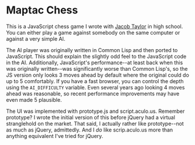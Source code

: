 # Maptac Chess

This is a JavaScript chess game I wrote with [Jacob Taylor](http://stanford.edu/~jacobt) in high school. You can either play a game against somebody on the same computer or against a very simple AI.

The AI player was originally written in Common Lisp and then ported to JavaScript. This should explain the slightly odd feel to the JavaScript code in the AI. Additionally, JavaScript's performance--at least back when this was originally written--was significantly worse than Common Lisp's, so the JS version only looks 3 moves ahead by default where the original could do up to 5 comfortably. If you have a fast browser, you can control the depth using the `AI_DIFFICULTY` variable. Even several years ago looking 4 moves ahead was reasonable, so recent performance improvements may have even made 5 plausible.

The UI was implemented with prototype.js and script.aculo.us. Remember prototype? I wrote the initial version of this before jQuery had a virtual stranglehold on the market. That said, I actually rather like prototype--not as much as jQuery, admittedly. And I *do* like scrip.aculo.us more than anything equivalent I've tried for jQuery.